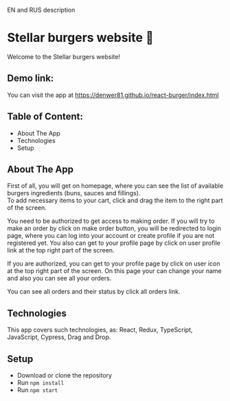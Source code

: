 EN and RUS description

# Stellar burgers website :rocket:  

Welcome to the Stellar burgers website!

## Demo link:  

You can visit the app at https://denwer81.github.io/react-burger/index.html

## Table of Content:  

* About The App   
* Technologies  
* Setup  

## About The App  

First of all, you will get on homepage, where you can see the list of available burgers ingredients (buns, sauces and fillings).  
To add necessary items to your cart, click and drag the item to the right part of the screen. 

You need to be authorized to get access to making order. If you will try to make an order by click on make order button, you will be redirected to login page, where you can log into your account or create profile if you are not registered yet. You also can get to your profile page by click on user profile link at the top right part of the screen.  

If you are authorized, you can get to your profile page by click on user icon at the top right part of the screen. On this page your can change your name and also you can see all your orders.  

You can see all orders and their status by click all orders link.  

## Technologies  

This app covers such technologies, as: React, Redux, TypeScript, JavaScript, Cypress, Drag and Drop.  

## Setup

* Download or clone the repository
* Run ```npm install```
* Run ```npm start```